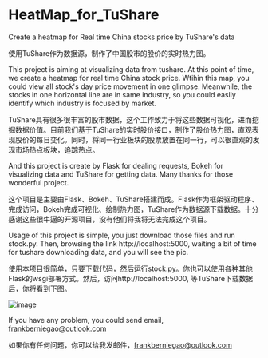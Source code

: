 # HeatMap_for_TuShare
Create a heatmap for Real time China stocks price by TuShare's data

使用TuShare作为数据源，制作了中国股市的股价的实时热力图。

This project is aiming at visualizing data from tushare. At this point of time, we create a heatmap for real time China stock price. Wtihin this map, you could view all stock's day price movement in one glimpse. Meanwhile, the stocks in one horizontal line are in same industry, so you could easliy identify which industry is focused by market.

TuShare具有很多很丰富的股市数据，这个工作致力于将这些数据可视化，进而挖掘数据价值。目前我们基于TuShare的实时股价接口，制作了股价热力图，直观表现股价的每日变化。同时，将同一行业板块的股票放置在同一行，可以很直观的发现市场热点板块，追踪热点。

And this project is create by Flask for dealing requests, Bokeh for visualizing data and TuShare for getting data. Many thanks for those wonderful project. 

这个项目是主要由Flask、Bokeh、TuShare搭建而成。Flask作为框架驱动程序、完成访问，Bokeh完成可视化、绘制热力图，TuShare作为数据源下载数据。十分感谢这些很牛逼的开源项目，没有他们将我将无法完成这个项目。

Usage of this project is simple, you just download those files and run stock.py. Then, browsing the link http://localhost:5000, waiting a bit of time for tushare downloading data, and you will see the pic.

使用本项目很简单，只要下载代码，然后运行stock.py。你也可以使用各种其他Flask的wsgi部署方式。然后，访问http://localhost:5000, 等TuShare下载数据后，你将看到下图。

![image](https://raw.githubusercontent.com/FrankBGao/HeatMap_for_Tushare/master/pic/2017-07-31_12_47_18.780000.png)

If you have any problem, you could send email, frankberniegao@outlook.com

如果你有任何问题，你可以给我发邮件，frankberniegao@outlook.com